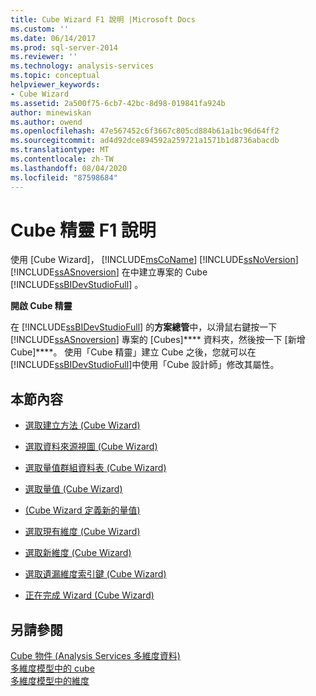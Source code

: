```yaml
---
title: Cube Wizard F1 說明 |Microsoft Docs
ms.custom: ''
ms.date: 06/14/2017
ms.prod: sql-server-2014
ms.reviewer: ''
ms.technology: analysis-services
ms.topic: conceptual
helpviewer_keywords:
- Cube Wizard
ms.assetid: 2a500f75-6cb7-42bc-8d98-019841fa924b
author: minewiskan
ms.author: owend
ms.openlocfilehash: 47e567452c6f3667c805cd884b61a1bc96d64ff2
ms.sourcegitcommit: ad4d92dce894592a259721a1571b1d8736abacdb
ms.translationtype: MT
ms.contentlocale: zh-TW
ms.lasthandoff: 08/04/2020
ms.locfileid: "87598684"
---
```

# <a name="cube-wizard-f1-help"></a>Cube 精靈 F1 說明
  使用 [Cube Wizard]， [!INCLUDE[msCoName](../includes/msconame-md.md)] [!INCLUDE[ssNoVersion](../includes/ssnoversion-md.md)] [!INCLUDE[ssASnoversion](../includes/ssasnoversion-md.md)] 在中建立專案的 Cube [!INCLUDE[ssBIDevStudioFull](../includes/ssbidevstudiofull-md.md)] 。  
  
 **開啟 Cube 精靈**  
  
 在 [!INCLUDE[ssBIDevStudioFull](../includes/ssbidevstudiofull-md.md)] 的**方案總管**中，以滑鼠右鍵按一下 [!INCLUDE[ssASnoversion](../includes/ssasnoversion-md.md)] 專案的 [Cubes]**** 資料夾，然後按一下 [新增 Cube]****。 使用「Cube 精靈」建立 Cube 之後，您就可以在 [!INCLUDE[ssBIDevStudioFull](../includes/ssbidevstudiofull-md.md)]中使用「Cube 設計師」修改其屬性。  
  
## <a name="in-this-section"></a>本節內容  
  
-   [選取建立方法 &#40;Cube Wizard&#41;](select-creation-method-cube-wizard.md)  
  
-   [選取資料來源視圖 &#40;Cube Wizard&#41;](select-a-data-source-view-cube-wizard.md)  
  
-   [選取量值群組資料表 &#40;Cube Wizard&#41;](select-measure-group-tables-cube-wizard.md)  
  
-   [選取量值 &#40;Cube Wizard&#41;](select-measures-cube-wizard.md)  
  
-   [&#40;Cube Wizard 定義新的量值&#41;](define-new-measures-cube-wizard.md)  
  
-   [選取現有維度 &#40;Cube Wizard&#41;](select-existing-dimensions-cube-wizard.md)  
  
-   [選取新維度 &#40;Cube Wizard&#41;](select-new-dimensions-cube-wizard.md)  
  
-   [選取遺漏維度索引鍵 &#40;Cube Wizard&#41;](select-missing-dimension-keys-cube-wizard.md)  
  
-   [正在完成 Wizard &#40;Cube Wizard&#41;](completing-the-wizard-cube-wizard.md)  
  
## <a name="see-also"></a>另請參閱  
 [Cube 物件 &#40;Analysis Services 多維度資料&#41;](multidimensional-models-olap-logical-cube-objects/cube-objects-analysis-services-multidimensional-data.md)   
 [多維度模型中的 cube](multidimensional-models/cubes-in-multidimensional-models.md)   
 [多維度模型中的維度](multidimensional-models/dimensions-in-multidimensional-models.md)  
  
  
